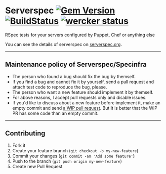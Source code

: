 # Serverspec [![Gem Version](https://badge.fury.io/rb/serverspec.svg)](http://badge.fury.io/rb/serverspec) [![BuildStatus](https://secure.travis-ci.org/mizzy/serverspec.svg)](http://travis-ci.org/mizzy/serverspec) [![wercker status](https://app.wercker.com/status/526d1ff4df6eadaa793dca1affcaed35/s/ "wercker status")](https://app.wercker.com/project/bykey/526d1ff4df6eadaa793dca1affcaed35)

RSpec tests for your servers configured by Puppet, Chef or anything else

You can see the details of serverspec on [serverspec.org](http://serverspec.org/).

----

## Maintenance policy of Serverspec/Specinfra

* The person who found a bug should fix the bug by themself.
* If you find a bug and cannot fix it by yourself, send a pull request and attach test code to reproduce the bug, please.
* The person who want a new feature should implement it by themself.
* For above reasons, I accept pull requests only and disable issues.
* If you'd like to discuss about a new feature before implement it, make an empty commit and send [a WIP pull request](http://ben.straub.cc/2015/04/02/wip-pull-request/). But It is better that the WIP PR has some code than an empty commit.


----

## Contributing

1. Fork it
2. Create your feature branch (`git checkout -b my-new-feature`)
3. Commit your changes (`git commit -am 'Add some feature'`)
4. Push to the branch (`git push origin my-new-feature`)
5. Create new Pull Request
